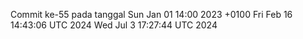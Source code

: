 Commit ke-55 pada tanggal Sun Jan 01 14:00 2023 +0100
Fri Feb 16 14:43:06 UTC 2024
Wed Jul  3 17:27:44 UTC 2024
